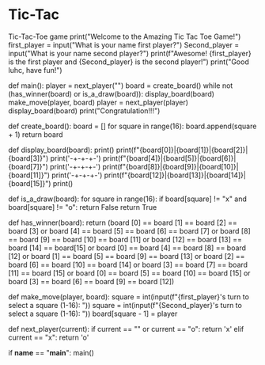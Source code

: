 # Tic-Tac
Tic-Tac-Toe game
print("Welcome to the Amazing Tic Tac Toe Game!")
first_player = input("What is your name first player?")
Second_player = input("What is your name second player?")
print(f"Awesome! {first_player} is the first player and {Second_player} is the second player!")
print("Good luhc, have fun!")

def main():
    player = next_player("")
    board = create_board()
    while not (has_winner(board) or is_a_draw(board)):
        display_board(board)
        make_move(player, board)
        player = next_player(player)
    display_board(board)
    print("Congratulation!!!") 


def create_board():
    board = []
    for square in range(16):
        board.append(square + 1)
    return board

def display_board(board):
    print()
    print(f"{board[0]}|{board[1]}|{board[2]}|{board[3]}")
    print('-+-+-+-')
    print(f"{board[4]}|{board[5]}|{board[6]}|{board[7]}")
    print('-+-+-+-')
    print(f"{board[8]}|{board[9]}|{board[10]}|{board[11]}")
    print('-+-+-+-')
    print(f"{board[12]}|{board[13]}|{board[14]}|{board[15]}")
    print()

def is_a_draw(board):
    for square in range(16):
        if board[square] != "x" and board[square] != "o":
            return False
    return True 
    
def has_winner(board):
     return (board [0] == board [1] == board [2] == board [3] or
             board [4] == board [5] == board [6] == board [7] or
             board [8] == board [9] == board [10] == board [11] or
             board [12] == board [13] == board [14] == board[15] or
             board [0] == board [4] == board [8] == board [12] or 
             board [1] == board [5] == board [9] == board [13] or
             board [2] == board [6] == board [10] == board [14] or
             board [3] == board [7] == board [11] == board [15] or
             board [0] == board [5] == board [10] == board [15] or
             board [3] == board [6] == board [9] == board [12])

def make_move(player, board):
    square = int(input(f"{first_player}'s turn to select a square (1-16): "))
    square = int(input(f"{Second_player}'s turn to select a square (1-16): "))
    board[square - 1] = player

def next_player(current):
    if current == "" or current == "o":
        return 'x'
    elif current == "x":
        return 'o'

if __name__ == "__main__":
    main()
